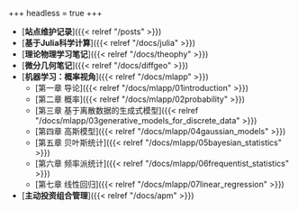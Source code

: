 +++
headless = true
+++

- [**站点维护记录**]({{< relref "/posts" >}})
- [**基于Julia科学计算**]({{< relref "/docs/julia" >}}) 
- [**理论物理学习笔记**]({{< relref "/docs/theophy" >}})  
- [**微分几何笔记**]({{< relref "/docs/diffgeo" >}})
- [**机器学习：概率视角**]({{< relref "/docs/mlapp" >}})
    - [第一章 导论]({{< relref "/docs/mlapp/01introduction" >}})
    - [第二章 概率]({{< relref "/docs/mlapp/02probability" >}})
    - [第三章 基于离散数据的生成式模型]({{< relref "/docs/mlapp/03generative_models_for_discrete_data" >}})
    - [第四章 高斯模型]({{< relref "/docs/mlapp/04gaussian_models" >}})
    - [第五章 贝叶斯统计]({{< relref "/docs/mlapp/05bayesian_statistics" >}})
    - [第六章 频率派统计]({{< relref "/docs/mlapp/06frequentist_statistics" >}})
    - [第七章 线性回归]({{< relref "/docs/mlapp/07linear_regression" >}})
- [**主动投资组合管理**]({{< relref "/docs/apm" >}})





